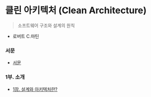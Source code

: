 # 클린 아키텍처 (Clean Architecture)

> 소프트웨어 구조와 설계의 원칙

- 로버트 C.마틴

### 서문

- [서문](01_서문/README.md)

### 1부. 소개

- [1장. 설계와 아키텍처란?]()
